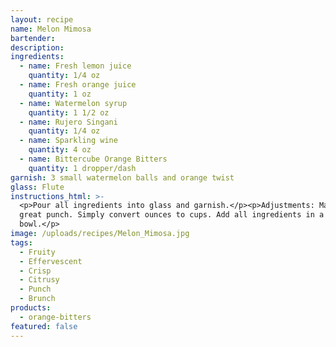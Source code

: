 ```yaml
---
layout: recipe
name: Melon Mimosa
bartender:
description:
ingredients:
  - name: Fresh lemon juice
    quantity: 1/4 oz
  - name: Fresh orange juice
    quantity: 1 oz
  - name: Watermelon syrup
    quantity: 1 1/2 oz
  - name: Rujero Singani
    quantity: 1/4 oz
  - name: Sparkling wine
    quantity: 4 oz
  - name: Bittercube Orange Bitters
    quantity: 1 dropper/dash
garnish: 3 small watermelon balls and orange twist
glass: Flute
instructions_html: >-
  <p>Pour all ingredients into glass and garnish.</p><p>Adjustments: Makes a
  great punch. Simply convert ounces to cups. Add all ingredients in a punch
  bowl.</p>
image: /uploads/recipes/Melon_Mimosa.jpg
tags:
  - Fruity
  - Effervescent
  - Crisp
  - Citrusy
  - Punch
  - Brunch
products:
  - orange-bitters
featured: false
---
```



